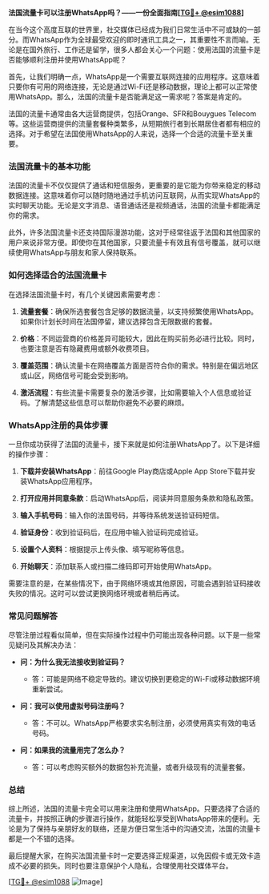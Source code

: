 **法国流量卡可以注册WhatsApp吗？——一份全面指南[[TG💪+ @esim1088](https://t.me/s/esim1088)]**

在当今这个高度互联的世界里，社交媒体已经成为我们日常生活中不可或缺的一部分。而WhatsApp作为全球最受欢迎的即时通讯工具之一，其重要性不言而喻。无论是在国外旅行、工作还是留学，很多人都会关心一个问题：使用法国的流量卡是否能够顺利注册并使用WhatsApp呢？

首先，让我们明确一点，WhatsApp是一个需要互联网连接的应用程序。这意味着只要你有可用的网络连接，无论是通过Wi-Fi还是移动数据，理论上都可以正常使用WhatsApp。那么，法国的流量卡是否能满足这一需求呢？答案是肯定的。

法国的流量卡通常由各大运营商提供，包括Orange、SFR和Bouygues Telecom等。这些运营商提供的流量套餐种类繁多，从短期旅行者到长期居住者都有相应的选择。对于希望在法国使用WhatsApp的人来说，选择一个合适的流量卡至关重要。

### 法国流量卡的基本功能

法国的流量卡不仅仅提供了通话和短信服务，更重要的是它能为你带来稳定的移动数据连接。这意味着你可以随时随地通过手机访问互联网，从而实现WhatsApp的实时聊天功能。无论是文字消息、语音通话还是视频通话，法国的流量卡都能满足你的需求。

此外，许多法国流量卡还支持国际漫游功能，这对于经常往返于法国和其他国家的用户来说非常方便。即使你在其他国家，只要流量卡有效且有信号覆盖，就可以继续使用WhatsApp与朋友和家人保持联系。

### 如何选择适合的法国流量卡

在选择法国流量卡时，有几个关键因素需要考虑：

1. **流量套餐**：确保所选套餐包含足够的数据流量，以支持频繁使用WhatsApp。如果你计划长时间在法国停留，建议选择包含无限数据的套餐。
   
2. **价格**：不同运营商的价格差异可能较大，因此在购买前务必进行比较。同时，也要注意是否有隐藏费用或额外收费项目。

3. **覆盖范围**：确认流量卡在网络覆盖方面是否符合你的需求。特别是在偏远地区或山区，网络信号可能会受到影响。

4. **激活流程**：有些流量卡需要复杂的激活步骤，比如需要输入个人信息或验证码。了解清楚这些信息可以帮助你避免不必要的麻烦。

### WhatsApp注册的具体步骤

一旦你成功获得了法国的流量卡，接下来就是如何注册WhatsApp了。以下是详细的操作步骤：

1. **下载并安装WhatsApp**：前往Google Play商店或Apple App Store下载并安装WhatsApp应用程序。

2. **打开应用并同意条款**：启动WhatsApp后，阅读并同意服务条款和隐私政策。

3. **输入手机号码**：输入你的法国号码，并等待系统发送验证码短信。

4. **验证身份**：收到验证码后，在应用中输入验证码完成验证。

5. **设置个人资料**：根据提示上传头像、填写昵称等信息。

6. **开始聊天**：添加联系人或扫描二维码即可开始使用WhatsApp。

需要注意的是，在某些情况下，由于网络环境或其他原因，可能会遇到验证码接收失败的情况。这时可以尝试更换网络环境或者稍后再试。

### 常见问题解答

尽管注册过程看似简单，但在实际操作过程中仍可能出现各种问题。以下是一些常见疑问及其解决办法：

- **问：为什么我无法接收到验证码？**
  - 答：可能是网络不稳定导致的。建议切换到更稳定的Wi-Fi或移动数据环境重新尝试。

- **问：我可以使用虚拟号码注册吗？**
  - 答：不可以。WhatsApp严格要求实名制注册，必须使用真实有效的电话号码。

- **问：如果我的流量用完了怎么办？**
  - 答：可以考虑购买额外的数据包补充流量，或者升级现有的流量套餐。

### 总结

综上所述，法国的流量卡完全可以用来注册和使用WhatsApp。只要选择了合适的流量卡，并按照正确的步骤进行操作，就能轻松享受到WhatsApp带来的便利。无论是为了保持与亲朋好友的联络，还是方便日常生活中的沟通交流，法国的流量卡都是一个不错的选择。

最后提醒大家，在购买法国流量卡时一定要选择正规渠道，以免因假卡或无效卡造成不必要的损失。同时也要注意保护个人隐私，合理使用社交媒体平台。

[[TG💪+ @esim1088](https://t.me/s/esim1088) ![Image](https://i.postimg.cc/4NQfJmqS/Snipaste-2025-05-13-00-14-12.png)]